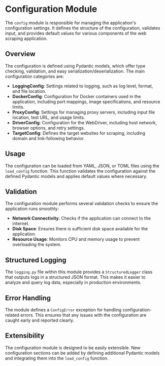 # Configuration Module

The `config` module is responsible for managing the application's configuration settings. It defines the structure of the configuration, validates input, and provides default values for various components of the web scraping application.

## Overview

The configuration is defined using Pydantic models, which offer type checking, validation, and easy serialization/deserialization. The main configuration categories are:

- **LoggingConfig**: Settings related to logging, such as log level, format, and file location.
- **DockerConfig**: Configuration for Docker containers used in the application, including port mappings, image specifications, and resource limits.
- **ProxyConfig**: Settings for managing proxy servers, including input file location, test URL, and usage limits.
- **DriverConfig**: Configuration for the WebDriver, including host network, browser options, and retry settings.
- **TargetConfig**: Defines the target websites for scraping, including domain and link-following behavior.

## Usage

The configuration can be loaded from YAML, JSON, or TOML files using the `load_config` function. This function validates the configuration against the defined Pydantic models and applies default values where necessary.

## Validation

The configuration module performs several validation checks to ensure the application runs smoothly:

- **Network Connectivity**: Checks if the application can connect to the internet.
- **Disk Space**: Ensures there is sufficient disk space available for the application.
- **Resource Usage**: Monitors CPU and memory usage to prevent overloading the system.

## Structured Logging

The `logging.py` file within this module provides a `StructuredLogger` class that outputs logs in a structured JSON format. This makes it easier to analyze and query log data, especially in production environments.

## Error Handling

The module defines a `ConfigError` exception for handling configuration-related errors. This ensures that any issues with the configuration are caught early and reported clearly.

## Extensibility

The configuration module is designed to be easily extensible. New configuration sections can be added by defining additional Pydantic models and integrating them into the `load_config` function.
